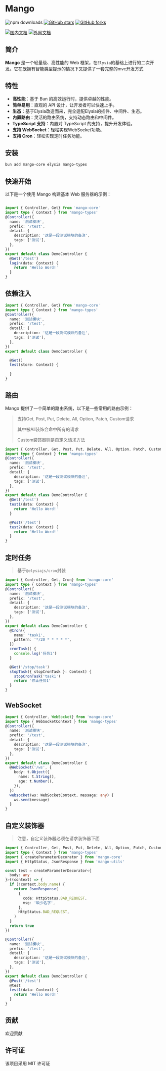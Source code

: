 # Mango

![npm downloads](https://img.shields.io/npm/dm/mango-core)
[![GitHub stars](https://img.shields.io/github/stars/sunshinego12138/mango?style=social)](https://github.com/sunshinego12138/mango)
[![GitHub forks](https://img.shields.io/github/forks/sunshinego12138/mango?style=social)](https://github.com/sunshinego12138/mango)

[![国内文档](https://img.shields.io/badge/国内文档-docs-ff0000?style=flat-square&logo=China)](http://sunshinego.top/mango-docs)
[![外网文档](https://img.shields.io/badge/外网文档-docs-007bff?style=flat-square&logo=globe)](https://sunshinego12138.github.io/mango-docs)

## 简介

**Mango** 是一个轻量级、高性能的 Web 框架，在`Elysia`的基础上进行的二次开发。它在既拥有智能类型提示的情况下又提供了一套完整的mvc开发方式

## 特性

- **高性能**：基于 Bun 的高效运行时，提供卓越的性能。
- **简单易用**：直观的 API 设计，让开发者可以快速上手。
- **生态**：基于Elysia改造而来，完全适配Elysia的插件、中间件、生态。
- **内置路由**：灵活的路由系统，支持动态路由和中间件。
- **TypeScript 支持**：内置对 TypeScript 的支持，提升开发体验。
- **支持 WebSocket**：轻松实现WebSocket功能。
- **支持 Cron**：轻松实现定时任务功能。

## 安装

```bash
bun add mango-core elysia mango-types
```

## 快速开始

以下是一个使用 Mango 构建基本 Web 服务器的示例：

```typescript

import { Controller, Get} from 'mango-core'
import type { Context } from 'mango-types'
@Controller({
  name: '测试模块',
  prefix: '/test',
  detail: {
    description: '这是一段测试模块的备注',
    tags: ['测试'],
  },
})
export default class DemoController {
  @Get('/test')
  login(data: Context) {
    return 'Hello Word!'
  }
}
```

## 依赖注入
```typescript
import { Controller, Get} from 'mango-core'
import type { Context } from 'mango-types'
@Controller({
  name: '测试模块',
  prefix: '/test',
  detail: {
    description: '这是一段测试模块的备注',
    tags: ['测试'],
  },
})
export default class DemoController {

  @Get()
  test(store: Context) {
    
  }
}
```

## 路由

Mango 提供了一个简单的路由系统，以下是一些常用的路由示例：

> 支持Get, Post, Put, Delete, All, Option, Patch, Custom请求
> 
> 其中被All装饰会命中所有的请求
> 
> Custom装饰器则是自定义请求方法

```typescript
import { Controller, Get, Post, Put, Delete, All, Option, Patch, Custom} from 'mango-core'
import type { Context } from 'mango-types'
@Controller({
  name: '测试模块',
  prefix: '/test',
  detail: {
    description: '这是一段测试模块的备注',
    tags: ['测试'],
  },
})
export default class DemoController {
  @Get('/test')
  test1(data: Context) {
    return 'Hello Word!'
  }

  @Post('/test')
  test2(data: Context) {
    return 'Hello Word!'
  } 
}
```

## 定时任务
> 基于`@elysiajs/cron`封装

```typescript
import { Controller, Get, Cron} from 'mango-core'
import type { Context } from 'mango-types'
@Controller({
  name: '测试模块',
  prefix: '/test',
  detail: {
    description: '这是一段测试模块的备注',
    tags: ['测试'],
  },
})
export default class DemoController {
  @Cron({
    name: 'task1',
    pattern: '*/20 * * * * *',
  })
  cronTask() {
    console.log('任务1')
  }

  @Get('/stop/task')
  stopTask({ stopCronTask }: Context) {
    stopCronTask('task1')
    return '停止任务1'
  }
}
```

## WebSocket
```typescript
import { Controller, WebSocket} from 'mango-core'
import type { WebSocketContext } from 'mango-types'
@Controller({
  name: '测试模块',
  prefix: '/test',
  detail: {
    description: '这是一段测试模块的备注',
    tags: ['测试'],
  },
})
export default class DemoController {
  @WebSocket('/ws', {
    body: t.Object({
      name: t.String(),
      age: t.Number(),
    }),
  })
  websocket(ws: WebSocketContext, message: any) {
    ws.send(message)
  }
}
```

## 自定义装饰器
> 注意，自定义装饰器必须在请求装饰器下面
```typescript
import { Controller, Get, Post, Put, Delete, All, Option, Patch, Custom} from 'mango-core'
import type { Context } from 'mango-types'
import { createParameterDecorator } from 'mango-core'
import { HttpStatus, JsonResponse } from 'mango-utils'

const test = createParameterDecorator<{
  body: any
}>((context) => {
  if (!context.body.name) {
    return JsonResponse(
      {
        code: HttpStatus.BAD_REQUEST,
        msg: '缺少名字',
      },
      HttpStatus.BAD_REQUEST,
    )
  }
  return true
})

@Controller({
  name: '测试模块',
  prefix: '/test',
  detail: {
    description: '这是一段测试模块的备注',
    tags: ['测试'],
  },
})
export default class DemoController {
  @Post('/test')
  @test
  test1(data: Context) {
    return 'Hello Word!'
  }
}
```


## 贡献

欢迎贡献

## 许可证

该项目采用 MIT 许可证

